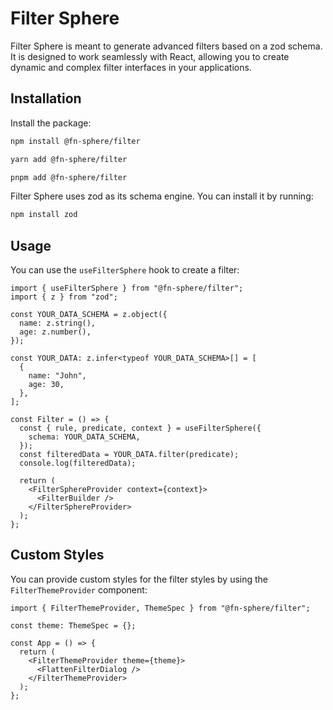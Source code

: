 # Filter Sphere

Filter Sphere is meant to generate advanced filters based on a zod schema. It is designed to work seamlessly with React, allowing you to create dynamic and complex filter interfaces in your applications.

## Installation

Install the package:

```sh
npm install @fn-sphere/filter

yarn add @fn-sphere/filter

pnpm add @fn-sphere/filter
```

Filter Sphere uses zod as its schema engine. You can install it by running:

```sh
npm install zod
```

## Usage

You can use the `useFilterSphere` hook to create a filter:

```tsx
import { useFilterSphere } from "@fn-sphere/filter";
import { z } from "zod";

const YOUR_DATA_SCHEMA = z.object({
  name: z.string(),
  age: z.number(),
});

const YOUR_DATA: z.infer<typeof YOUR_DATA_SCHEMA>[] = [
  {
    name: "John",
    age: 30,
  },
];

const Filter = () => {
  const { rule, predicate, context } = useFilterSphere({
    schema: YOUR_DATA_SCHEMA,
  });
  const filteredData = YOUR_DATA.filter(predicate);
  console.log(filteredData);

  return (
    <FilterSphereProvider context={context}>
      <FilterBuilder />
    </FilterSphereProvider>
  );
};
```

## Custom Styles

You can provide custom styles for the filter styles by using the `FilterThemeProvider` component:

```tsx
import { FilterThemeProvider, ThemeSpec } from "@fn-sphere/filter";

const theme: ThemeSpec = {};

const App = () => {
  return (
    <FilterThemeProvider theme={theme}>
      <FlattenFilterDialog />
    </FilterThemeProvider>
  );
};
```
